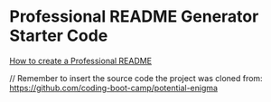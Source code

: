 # Professional README Generator Starter Code

[How to create a Professional README](https://coding-boot-camp.github.io/full-stack/github/professional-readme-guide)

// Remember to insert the source code the project was cloned from: https://github.com/coding-boot-camp/potential-enigma



